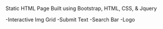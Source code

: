 Static HTML Page Built using Bootstrap, HTML, CSS, & Jquery

-Interactive Img Grid
-Submit Text 
-Search Bar
-Logo 